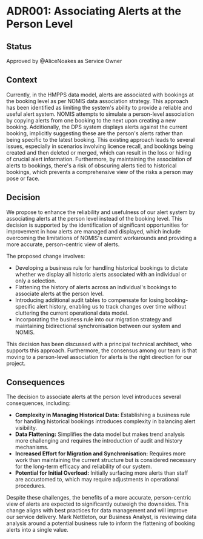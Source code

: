 # ADR001: Associating Alerts at the Person Level

## Status

Approved by @AliceNoakes as Service Owner

## Context

Currently, in the HMPPS data model, alerts are associated with bookings at the booking level as per NOMIS data association strategy. This approach has been identified as limiting the system's ability to provide a reliable and useful alert system. NOMIS attempts to simulate a person-level association by copying alerts from one booking to the next upon creating a new booking. Additionally, the DPS system displays alerts against the current booking, implicitly suggesting these are the person's alerts rather than being specific to the latest booking. This existing approach leads to several issues, especially in scenarios involving licence recall, and bookings being created and then deleted or merged, which can result in the loss or hiding of crucial alert information. Furthermore, by maintaining the association of alerts to bookings, there's a risk of obscuring alerts tied to historical bookings, which prevents a comprehensive view of the risks a person may pose or face.

## Decision

We propose to enhance the reliability and usefulness of our alert system by associating alerts at the person level instead of the booking level. This decision is supported by the identification of significant opportunities for improvement in how alerts are managed and displayed, which include overcoming the limitations of NOMIS's current workarounds and providing a more accurate, person-centric view of alerts.

The proposed change involves:
- Developing a business rule for handling historical bookings to dictate whether we display all historic alerts associated with an individual or only a selection.
- Flattening the history of alerts across an individual's bookings to associate alerts at the person level.
- Introducing additional audit tables to compensate for losing booking-specific alert history, enabling us to track changes over time without cluttering the current operational data model.
- Incorporating the business rule into our migration strategy and maintaining bidirectional synchronisation between our system and NOMIS.

This decision has been discussed with a principal technical architect, who supports this approach. Furthermore, the consensus among our team is that moving to a person-level association for alerts is the right direction for our project.

## Consequences

The decision to associate alerts at the person level introduces several consequences, including:

- **Complexity in Managing Historical Data:** Establishing a business rule for handling historical bookings introduces complexity in balancing alert visibility.
- **Data Flattening:** Simplifies the data model but makes trend analysis more challenging and requires the introduction of audit and history mechanisms.
- **Increased Effort for Migration and Synchronisation:** Requires more work than maintaining the current structure but is considered necessary for the long-term efficacy and reliability of our system.
- **Potential for Initial Overload:** Initially surfacing more alerts than staff are accustomed to, which may require adjustments in operational procedures.

Despite these challenges, the benefits of a more accurate, person-centric view of alerts are expected to significantly outweigh the downsides. This change aligns with best practices for data management and will improve our service delivery. Mark Nettleton, our Business Analyst, is reviewing data analysis around a potential business rule to inform the flattening of booking alerts into a single value.
